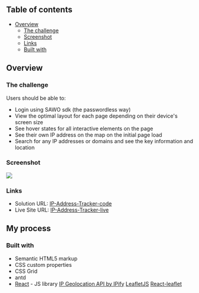 ## Table of contents

- [Overview](#overview)
  - [The challenge](#the-challenge)
  - [Screenshot](#screenshot)
  - [Links](#links)
  - [Built with](#built-with-React)

## Overview

### The challenge

Users should be able to:

- Login using SAWO sdk (the passwordless way)
- View the optimal layout for each page depending on their device's screen size
- See hover states for all interactive elements on the page
- See their own IP address on the map on the initial page load
- Search for any IP addresses or domains and see the key information and location

### Screenshot

![](./screenshot.jpg)

### Links

- Solution URL: [IP-Address-Tracker-code](https://github.com/kedareshubham11/IP-Address_Tracker)
- Live Site URL: [IP-Address-Tracker-live](https://kd-ip-address-tracker.herokuapp.com/)

## My process

### Built with

- Semantic HTML5 markup
- CSS custom properties
- CSS Grid
- antd
- [React](https://reactjs.org/) - JS library
  [IP Geolocation API by IPify](https://geo.ipify.org/)
  [LeafletJS](https://leafletjs.com/)
  [React-leaflet](https://react-leaflet.js.org/)
